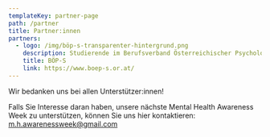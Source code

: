 ```yaml
---
templateKey: partner-page
path: /partner
title: Partner:innen
partners:
  - logo: /img/böp-s-transparenter-hintergrund.png
    description: Studierende im Berufsverband Österreichischer Psycholog:innen
    title: BÖP-S
    link: https://www.boep-s.or.at/
---
```

Wir bedanken uns bei allen Unterstützer:innen!

Falls Sie Interesse daran haben, unsere nächste Mental Health Awareness Week zu unterstützen, können Sie uns hier kontaktieren: m.h.awarenessweek@gmail.com